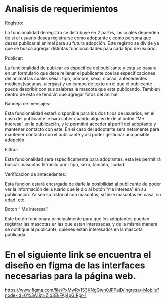 # Analisis de requerimientos
Registro:
  
 La funcionalidad de registro se distribuye en 2 partes, las cuales dependen de si el usuario desea registrarse como adoptante o como persona que desea publicar al animal para su futura adopción. Este registro se divide ya que se busca agregar distintas funcionalidades para cada tipo de usuario.

Publicar:

  La funcionalidad de publicar es especifica del publicante y esta se basara en un formulario que debe rellenar el publicante con las especificaciones del animal las cuales seria : tipo, nombre, sexo, ciudad, antecedentes medicos(vacunas, alergias) y un campo de texto en el que el publicante puede describir con sus palabras la mascota que esta publicando. Tambien dentro de esta se tendrán que agregar fotos del animal.

Bandeja de mensajes:

  Esta funcionalidad estará disponible para los dos tipos de usuarios, en el caso del publicante le hara saber cuando alguien le de al botón “Me  interesa” en la publicación, y le permitirá acceder al perfil del adoptante y mantener contacto con este.
  En el caso del adoptante sera netamente para mantener contacto con el publicante y así poder gestionar una posible adopción.

Filtrar:
  
  Esta funcionalidad sera especificamente para adoptantes, esta les permitirá buscar mascotas filtrando por : tipo, sexo, tamaño, ciudad.

Verificación de antecedentes:

   Esta función estará encargada de darle la posibilidad al publicante de poder ver la información del usuario que le dio al botón “me interesa” en su publicacion. Ya sea su historial con mascotas, si tiene mascotas en casa, su edad, etc.
  

Boton “ Me interesa”:
 
  Este botón funcionara principalmente para que los adoptantes puedan registrar las mascotas en las que estan interesadas, y de la misma manera se notifique al publicante, quienes estan interesados en la mascota publicada. 

# En el siguiente link se encuentra el diseño en figma de las interfaces necesarias para la página web.
https://www.figma.com/file/PxMwRv1S3KNgGwn0JPPajD/Ingresar-Mobile?node-id=0%3A1&t=ZIb3EkFAj4pGIRpr-1 
